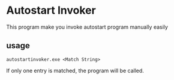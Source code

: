 # Autostart Invoker

This program make you invoke autostart program manually easily

## usage

```batch
autostartinvoker.exe <Match String>
```

If only one entry is matched, the program will be called.
